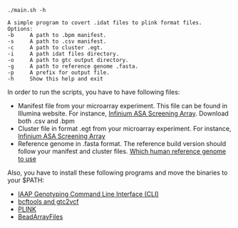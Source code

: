 `./main.sh -h`
```
A simple program to covert .idat files to plink format files.
Options:
-b     A path to .bpm manifest.
-s     A path to .csv manifest.
-c     A path to cluster .egt.
-i     A path idat files directory.
-o     A path to gtc output directory.
-g     A path to reference genome .fasta.
-p     A prefix for output file.
-h     Show this help and exit
```

In order to run the scripts, you have to have following files:
- Manifest file from your microarray experiment. This file can be found in Illumina website. For instance, [Infinium ASA Screening Array](https://support.illumina.com/array/array_kits/infinium-asian-global-screening-array/downloads.html). Download both .csv and .bpm
- Cluster file in format .egt from your microarray experiment. For instance, [Infinium ASA Screening Array](https://support.illumina.com/array/array_kits/infinium-asian-global-screening-array/downloads.html)
- Reference genome in .fasta format. The reference build version should follow your manifest and cluster files. [Which human reference genome to use](https://lh3.github.io/2017/11/13/which-human-reference-genome-to-use)

Also, you have to install these following programs and move the binaries to your $PATH:
- [IAAP Genotyping Command Line Interface (CLI)](https://support.illumina.com/downloads/iaap-genotyping-cli.html)
- [bcftools and gtc2vcf](https://github.com/freeseek/gtc2vcf)
- [PLINK](https://www.cog-genomics.org/plink/2.0/)
- [BeadArrayFiles](https://github.com/Illumina/BeadArrayFiles)




